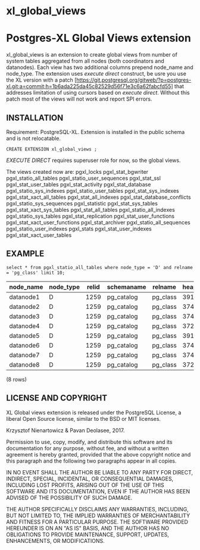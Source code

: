 # xl_global_views

Postgres-XL Global Views extension
====================

xl_global_views is an extension to create global views from number of system tables aggregated from all nodes (both coordinators and datanodes).
Each view has two additional columns prepend node_name and node_type. 
The extension uses _execute direct_ construct, be usre you use the XL version with a patch [https://git.postgresql.org/gitweb/?p=postgres-xl.git;a=commit;h=1b6ada225da45c82529d56f71e3c6a62fabcfd55] that addresses limitation of using cursors based on _execute direct_. Without this patch most of the views will not work and report SPI errors.

INSTALLATION
------------
Requirement: PostgreSQL-XL.
Extension is installed in the public schema and is not relocatable.

    CREATE EXTENSION xl_global_views ;

_EXECUTE DIRECT_ requires superuser role for now, so the global views.

The views created now are:
pgxl_locks                     pgxl_stat_bgwriter             pgxl_statio_all_tables         pgxl_statio_user_sequences     pgxl_stat_ssl                  pgxl_stat_user_tables
pgxl_stat_activity             pgxl_stat_database             pgxl_statio_sys_indexes        pgxl_statio_user_tables        pgxl_stat_sys_indexes          pgxl_stat_xact_all_tables
pgxl_stat_all_indexes          pgxl_stat_database_conflicts   pgxl_statio_sys_sequences      pgxl_statistic                 pgxl_stat_sys_tables           pgxl_stat_xact_sys_tables
pgxl_stat_all_tables           pgxl_statio_all_indexes        pgxl_statio_sys_tables         pgxl_stat_replication          pgxl_stat_user_functions       pgxl_stat_xact_user_functions
pgxl_stat_archiver             pgxl_statio_all_sequences      pgxl_statio_user_indexes       pgxl_stats                     pgxl_stat_user_indexes         pgxl_stat_xact_user_tables

EXAMPLE
-------

	select * from pgxl_statio_all_tables where node_type = 'D' and relname = 'pg_class' limit 10;

node_name | node_type | relid | schemaname | relname  | heap_blks_read | heap_blks_hit | idx_blks_read | idx_blks_hit | toast_blks_read | toast_blks_hit | tidx_blks_read | tidx_blks_hit
-----------|-----------|-------|------------|----------|----------------|---------------|---------------|--------------|-----------------|----------------|----------------|---------------
 datanode1 | D         |  1259 | pg_catalog | pg_class |           3918 |      58604308 |           259 |      3035480 |          [null] |         [null] |         [null] |        [null]
 datanode2 | D         |  1259 | pg_catalog | pg_class |           3745 |       2634617 |           613 |       141135 |          [null] |         [null] |         [null] |        [null]
 datanode3 | D         |  1259 | pg_catalog | pg_class |           3742 |        965008 |           395 |        41040 |          [null] |         [null] |         [null] |        [null]
 datanode4 | D         |  1259 | pg_catalog | pg_class |           3722 |        937601 |           212 |        37620 |          [null] |         [null] |         [null] |        [null]
 datanode5 | D         |  1259 | pg_catalog | pg_class |           3918 |      58604308 |           259 |      3035480 |          [null] |         [null] |         [null] |        [null]
 datanode6 | D         |  1259 | pg_catalog | pg_class |           3745 |       2634617 |           613 |       141135 |          [null] |         [null] |         [null] |        [null]
 datanode7 | D         |  1259 | pg_catalog | pg_class |           3742 |        965008 |           395 |        41040 |          [null] |         [null] |         [null] |        [null]
 datanode8 | D         |  1259 | pg_catalog | pg_class |           3722 |        937601 |           212 |        37620 |          [null] |         [null] |         [null] |        [null]
(8 rows)

	

LICENSE AND COPYRIGHT
---------------------

XL Global views extension is released under the PostgreSQL License, a liberal Open Source license, similar to the BSD or MIT licenses.

Krzysztof Nienartowicz & Pavan Deolasee, 2017.

Permission to use, copy, modify, and distribute this software and its documentation for any purpose, without fee, and without a written agreement is hereby granted, provided that the above copyright notice and this paragraph and the following two paragraphs appear in all copies.

IN NO EVENT SHALL THE AUTHOR BE LIABLE TO ANY PARTY FOR DIRECT, INDIRECT, SPECIAL, INCIDENTAL, OR CONSEQUENTIAL DAMAGES, INCLUDING LOST PROFITS, ARISING OUT OF THE USE OF THIS SOFTWARE AND ITS DOCUMENTATION, EVEN IF THE AUTHOR HAS BEEN ADVISED OF THE POSSIBILITY OF SUCH DAMAGE.

THE AUTHOR SPECIFICALLY DISCLAIMS ANY WARRANTIES, INCLUDING, BUT NOT LIMITED TO, THE IMPLIED WARRANTIES OF MERCHANTABILITY AND FITNESS FOR A PARTICULAR PURPOSE. THE SOFTWARE PROVIDED HEREUNDER IS ON AN "AS IS" BASIS, AND THE AUTHOR HAS NO OBLIGATIONS TO PROVIDE MAINTENANCE, SUPPORT, UPDATES, ENHANCEMENTS, OR MODIFICATIONS.

